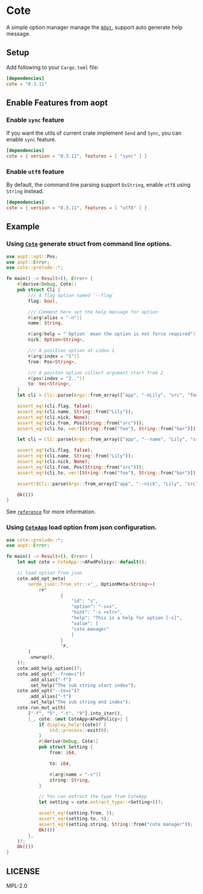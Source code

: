 
# Cote

A simple option manager manage the [`AOpt`](aopt::opt::AOpt), support auto generate help message.

## Setup

Add following to your `Cargo.toml` file:

```toml
[dependencies]
cote = "0.3.11"
```

## Enable Features from aopt

### Enable `sync` feature

If you want the utils of current crate implement `Send` and `Sync`, you can enable `sync` feature.

```toml
[dependencies]
cote = { version = "0.3.11", features = [ "sync" ] }
```

### Enable `utf8` feature

By default, the command line parsing support `OsString`, enable `utf8` using `String` instead.

```toml
[dependencies]
cote = { version = "0.3.11", features = [ "utf8" ] }
```

## Example

### Using [`Cote`](crate::cote_derive::Cote) generate struct from command line options.

```rust
use aopt::opt::Pos;
use aopt::Error;
use cote::prelude::*;

fn main() -> Result<(), Error> {
    #[derive(Debug, Cote)]
    pub struct Cli {
        /// A flag option named `--flag`
        flag: bool,

        /// Comment here set the help message for option
        #[arg(alias = "-n")]
        name: String,

        #[arg(help = "`Option` mean the option is not force required")]
        nick: Option<String>,

        /// A position option at index 1
        #[arg(index = "1")]
        from: Pos<String>,

        /// A positon option collect argument start from 2
        #[pos(index = "2..")]
        to: Vec<String>,
    }
    let cli = Cli::parse(Args::from_array(["app", "-nLily", "src", "foo", "bar"]))?;

    assert_eq!(cli.flag, false);
    assert_eq!(cli.name, String::from("Lily"));
    assert_eq!(cli.nick, None);
    assert_eq!(cli.from, Pos(String::from("src")));
    assert_eq!(cli.to, vec![String::from("foo"), String::from("bar")]);

    let cli = Cli::parse(Args::from_array(["app", "--name", "Lily", "src", "foo", "bar"]))?;

    assert_eq!(cli.flag, false);
    assert_eq!(cli.name, String::from("Lily"));
    assert_eq!(cli.nick, None);
    assert_eq!(cli.from, Pos(String::from("src")));
    assert_eq!(cli.to, vec![String::from("foo"), String::from("bar")]);

    assert!(Cli::parse(Args::from_array(["app", "--nick", "Lily", "src", "foo", "bar"])).is_err());

    Ok(())
}
```

See [`reference`](crate::_reference) for more information.

### Using [`CoteApp`](crate::CoteApp) load option from json configuration.

```rust
use cote::prelude::*;
use aopt::Error;

fn main() -> Result<(), Error> {
    let mut cote = CoteApp::<AFwdPolicy>::default();

    // load option from json
    cote.add_opt_meta(
        serde_json::from_str::<'_, OptionMeta<String>>(
            r#"
                    {
                        "id": "s",
                        "option": "-s=s",
                        "hint": "-s <str>",
                        "help": "This is a help for option [-s]",
                        "value": [
                        "cote manager"
                        ]
                    }
                    "#,
        )
        .unwrap(),
    )?;
    cote.add_help_option()?;
    cote.add_opt("--from=i")?
        .add_alias("-f")
        .set_help("The sub string start index");
    cote.add_opt("--to=i")?
        .add_alias("-t")
        .set_help("The sub string end index");
    cote.run_mut_with(
        ["-f", "5", "-t", "9"].into_iter(),
        |_, cote: &mut CoteApp<AFwdPolicy>| {
            if display_help!(cote)? {
                std::process::exit(0);
            }
            #[derive(Debug, Cote)]
            pub struct Setting {
                from: i64,

                to: i64,

                #[arg(name = "-s")]
                string: String,
            }

            // You can extract the type from CoteApp
            let setting = cote.extract_type::<Setting>()?;

            assert_eq!(setting.from, 5);
            assert_eq!(setting.to, 9);
            assert_eq!(setting.string, String::from("cote manager"));
            Ok(())
        },
    )?;
    Ok(())
}
```

## LICENSE

MPL-2.0